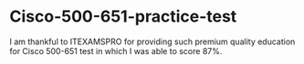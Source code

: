 # Cisco-500-651-practice-test
I am thankful to ITEXAMSPRO for providing such premium quality education for Cisco 500-651 test in which I was able to score 87%.

